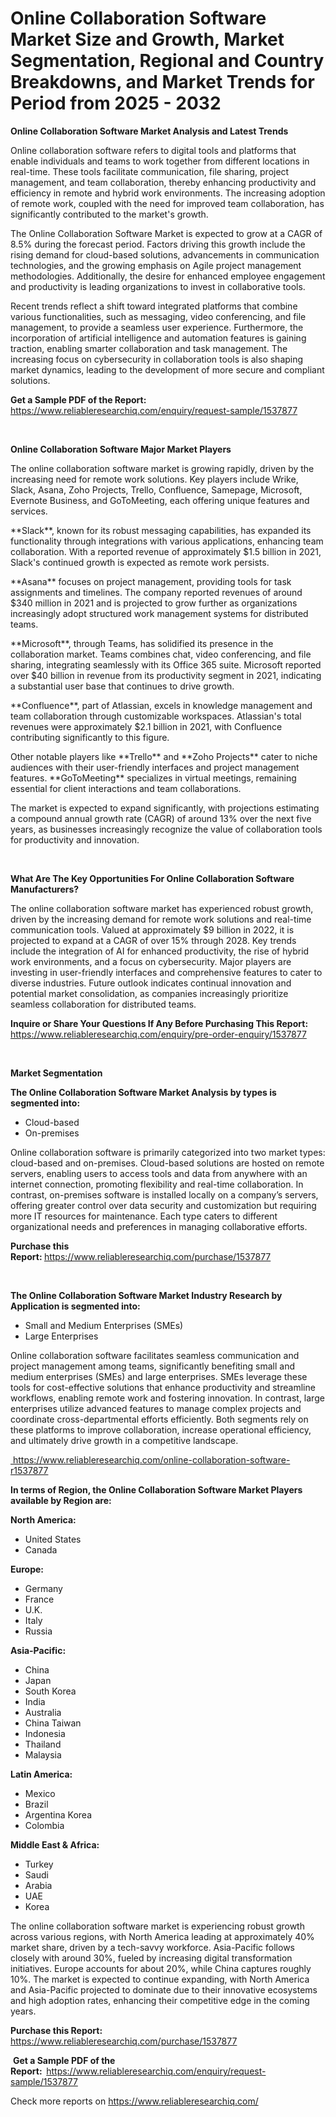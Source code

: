 <p><h1>Online Collaboration Software Market Size and Growth, Market Segmentation, Regional and Country Breakdowns, and Market Trends for Period from 2025 -  2032</h1></p><p><strong>Online Collaboration Software Market Analysis and Latest Trends</strong></p>
<p><p>Online collaboration software refers to digital tools and platforms that enable individuals and teams to work together from different locations in real-time. These tools facilitate communication, file sharing, project management, and team collaboration, thereby enhancing productivity and efficiency in remote and hybrid work environments. The increasing adoption of remote work, coupled with the need for improved team collaboration, has significantly contributed to the market's growth.</p><p>The Online Collaboration Software Market is expected to grow at a CAGR of 8.5% during the forecast period. Factors driving this growth include the rising demand for cloud-based solutions, advancements in communication technologies, and the growing emphasis on Agile project management methodologies. Additionally, the desire for enhanced employee engagement and productivity is leading organizations to invest in collaborative tools.</p><p>Recent trends reflect a shift toward integrated platforms that combine various functionalities, such as messaging, video conferencing, and file management, to provide a seamless user experience. Furthermore, the incorporation of artificial intelligence and automation features is gaining traction, enabling smarter collaboration and task management. The increasing focus on cybersecurity in collaboration tools is also shaping market dynamics, leading to the development of more secure and compliant solutions.</p></p>
<p><strong>Get a Sample PDF of the Report:&nbsp;</strong> <a href="https://www.reliableresearchiq.com/enquiry/request-sample/1537877?utm_campaign=3202&utm_medium=2&utm_source=Github&utm_content=ia&utm_term=10032025&utm_id=online-collaboration-software">https://www.reliableresearchiq.com/enquiry/request-sample/1537877</a></p>
<p>&nbsp;</p>
<p><strong>Online Collaboration Software Major Market Players</strong></p>
<p><p>The online collaboration software market is growing rapidly, driven by the increasing need for remote work solutions. Key players include Wrike, Slack, Asana, Zoho Projects, Trello, Confluence, Samepage, Microsoft, Evernote Business, and GoToMeeting, each offering unique features and services.</p><p>**Slack**, known for its robust messaging capabilities, has expanded its functionality through integrations with various applications, enhancing team collaboration. With a reported revenue of approximately $1.5 billion in 2021, Slack's continued growth is expected as remote work persists.</p><p>**Asana** focuses on project management, providing tools for task assignments and timelines. The company reported revenues of around $340 million in 2021 and is projected to grow further as organizations increasingly adopt structured work management systems for distributed teams.</p><p>**Microsoft**, through Teams, has solidified its presence in the collaboration market. Teams combines chat, video conferencing, and file sharing, integrating seamlessly with its Office 365 suite. Microsoft reported over $40 billion in revenue from its productivity segment in 2021, indicating a substantial user base that continues to drive growth.</p><p>**Confluence**, part of Atlassian, excels in knowledge management and team collaboration through customizable workspaces. Atlassian's total revenues were approximately $2.1 billion in 2021, with Confluence contributing significantly to this figure. </p><p>Other notable players like **Trello** and **Zoho Projects** cater to niche audiences with their user-friendly interfaces and project management features. **GoToMeeting** specializes in virtual meetings, remaining essential for client interactions and team collaborations.</p><p>The market is expected to expand significantly, with projections estimating a compound annual growth rate (CAGR) of around 13% over the next five years, as businesses increasingly recognize the value of collaboration tools for productivity and innovation.</p></p>
<p>&nbsp;</p>
<p><strong>What Are The Key Opportunities For Online Collaboration Software Manufacturers?</strong></p>
<p><p>The online collaboration software market has experienced robust growth, driven by the increasing demand for remote work solutions and real-time communication tools. Valued at approximately $9 billion in 2022, it is projected to expand at a CAGR of over 15% through 2028. Key trends include the integration of AI for enhanced productivity, the rise of hybrid work environments, and a focus on cybersecurity. Major players are investing in user-friendly interfaces and comprehensive features to cater to diverse industries. Future outlook indicates continual innovation and potential market consolidation, as companies increasingly prioritize seamless collaboration for distributed teams.</p></p>
<p><strong>Inquire or Share Your Questions If Any Before Purchasing This Report:</strong> <a href="https://www.reliableresearchiq.com/enquiry/pre-order-enquiry/1537877?utm_campaign=3202&utm_medium=2&utm_source=Github&utm_content=ia&utm_term=10032025&utm_id=online-collaboration-software">https://www.reliableresearchiq.com/enquiry/pre-order-enquiry/1537877</a></p>
<p>&nbsp;</p>
<p><strong>Market Segmentation</strong></p>
<p><strong>The Online Collaboration Software Market Analysis by types is segmented into:</strong></p>
<p><ul><li>Cloud-based</li><li>On-premises</li></ul></p>
<p><p>Online collaboration software is primarily categorized into two market types: cloud-based and on-premises. Cloud-based solutions are hosted on remote servers, enabling users to access tools and data from anywhere with an internet connection, promoting flexibility and real-time collaboration. In contrast, on-premises software is installed locally on a company’s servers, offering greater control over data security and customization but requiring more IT resources for maintenance. Each type caters to different organizational needs and preferences in managing collaborative efforts.</p></p>
<p><strong>Purchase this Report:&nbsp;</strong><a href="https://www.reliableresearchiq.com/purchase/1537877?utm_campaign=3202&utm_medium=2&utm_source=Github&utm_content=ia&utm_term=10032025&utm_id=online-collaboration-software">https://www.reliableresearchiq.com/purchase/1537877</a></p>
<p>&nbsp;</p>
<p><strong>The Online Collaboration Software Market Industry Research by Application is segmented into:</strong></p>
<p><ul><li>Small and Medium Enterprises (SMEs)</li><li>Large Enterprises</li></ul></p>
<p><p>Online collaboration software facilitates seamless communication and project management among teams, significantly benefiting small and medium enterprises (SMEs) and large enterprises. SMEs leverage these tools for cost-effective solutions that enhance productivity and streamline workflows, enabling remote work and fostering innovation. In contrast, large enterprises utilize advanced features to manage complex projects and coordinate cross-departmental efforts efficiently. Both segments rely on these platforms to improve collaboration, increase operational efficiency, and ultimately drive growth in a competitive landscape.</p></p>
<p><a href="https://www.reliableresearchiq.com/online-collaboration-software-r1537877?utm_campaign=3202&utm_medium=2&utm_source=Github&utm_content=ia&utm_term=10032025&utm_id=online-collaboration-software">&nbsp;https://www.reliableresearchiq.com/online-collaboration-software-r1537877</a></p>
<p><strong>In terms of Region, the Online Collaboration Software Market Players available by Region are:</strong></p>
<p>
    <p> <strong> North America: </strong>
        <ul>
            <li>United States</li>
            <li>Canada</li>
        </ul>
        </p> 
    <p> <strong> Europe: </strong>
        <ul>
            <li>Germany</li>
            <li>France</li>
            <li>U.K.</li>
            <li>Italy</li>
            <li>Russia</li>
        </ul>
        </p> 
    <p> <strong> Asia-Pacific: </strong>
        <ul>
            <li>China</li>
            <li>Japan</li>
            <li>South Korea</li>
            <li>India</li>
            <li>Australia</li>
            <li>China Taiwan</li>
            <li>Indonesia</li>
            <li>Thailand</li>
            <li>Malaysia</li>
        </ul>
        </p> 
    <p> <strong> Latin America: </strong>
        <ul>
            <li>Mexico</li>
            <li>Brazil</li>
            <li>Argentina Korea</li>
            <li>Colombia</li>
        </ul>
        </p> 
    <p> <strong> Middle East & Africa: </strong>
        <ul>
            <li>Turkey</li>
            <li>Saudi</li>
            <li>Arabia</li>
            <li>UAE</li>
            <li>Korea</li>
        </ul>
    </p>
    </p>
<p><p>The online collaboration software market is experiencing robust growth across various regions, with North America leading at approximately 40% market share, driven by a tech-savvy workforce. Asia-Pacific follows closely with around 30%, fueled by increasing digital transformation initiatives. Europe accounts for about 20%, while China captures roughly 10%. The market is expected to continue expanding, with North America and Asia-Pacific projected to dominate due to their innovative ecosystems and high adoption rates, enhancing their competitive edge in the coming years.</p></p>
<p><strong>Purchase this Report: </strong><a href="https://www.reliableresearchiq.com/purchase/1537877?utm_campaign=3202&utm_medium=2&utm_source=Github&utm_content=ia&utm_term=10032025&utm_id=online-collaboration-software">https://www.reliableresearchiq.com/purchase/1537877</a></p>
<p>&nbsp;<strong>Get a Sample PDF of the Report:&nbsp;&nbsp;</strong><a href="https://www.reliableresearchiq.com/enquiry/request-sample/1537877?utm_campaign=3202&utm_medium=2&utm_source=Github&utm_content=ia&utm_term=10032025&utm_id=online-collaboration-software">https://www.reliableresearchiq.com/enquiry/request-sample/1537877</a></p>
<p><strong></strong></p>
<p>Check more reports on <a href="https://www.reliableresearchiq.com/?utm_campaign=3202&utm_medium=2&utm_source=Github&utm_content=ia&utm_term=10032025&utm_id=online-collaboration-software">https://www.reliableresearchiq.com/</a></p>
